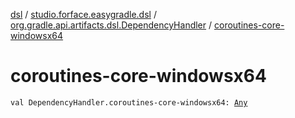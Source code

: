 [dsl](../../index.md) / [studio.forface.easygradle.dsl](../index.md) / [org.gradle.api.artifacts.dsl.DependencyHandler](index.md) / [coroutines-core-windowsx64](./coroutines-core-windowsx64.md)

# coroutines-core-windowsx64

`val DependencyHandler.coroutines-core-windowsx64: `[`Any`](https://kotlinlang.org/api/latest/jvm/stdlib/kotlin/-any/index.html)